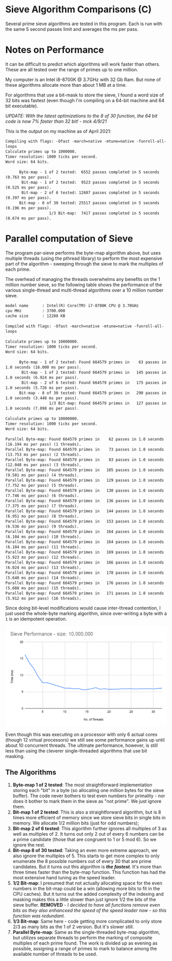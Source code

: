 # Sieve Algorithm Comparisons (C)

Several prime sieve algorithms are tested in this program.  Each
is run with the same 5 second passes limit and averages
the ms per pass.

# Notes on Performance

It can be difficult to predict which algorithms will
work faster than others.  These are all tested over
the range of primes up to one million.

My computer is an Intel i8-8700K @ 3.7GHz with 32 Gb Ram.
But none of these algorithms allocate more than about 1 MB
at a time.

For algorithms that use a bit-mask to store the sieve,
I found a word size of 32 bits was fastest (even though
I'm compiling on a 64-bit machine and 64 bit executable).

*UPDATE: With the latest optimizations to the 8 of 30 function,
the 64 bit code is now 7% faster than 32 bit! - mck 4/9/21*

This is the output on my machine as of April 2021:

```
Compiling with flags: -Ofast -march=native -mtune=native -funroll-all-loops
Calculate primes up to 1000000.
Timer resolution: 1000 ticks per second.
Word size: 64 bits.

      Byte-map - 1 of 2 tested:  6552 passes completed in 5 seconds (0.763 ms per pass).
       Bit-map - 1 of 2 tested:  9523 passes completed in 5 seconds (0.525 ms per pass).
       Bit-map - 2 of 6 tested: 12607 passes completed in 5 seconds (0.397 ms per pass).
      Bit-map - 8 of 30 tested: 25517 passes completed in 5 seconds (0.196 ms per pass).
                   1/3 Bit-map:  7417 passes completed in 5 seconds (0.674 ms per pass).
```

# Parallel computation of Sieve

The program par-sieve performs the byte-map algorithm above, but uses multiple
threads (using the pthread library) to perform the most expensive part of the
algorithm - sweeping through the sieve to mark the multiples of each prime.

The overhead of managing the threads overwhelms any benefits on the 1 million number
sieve, so the following table shows the performance of the various single-thread and
multi-thread algorithms over a 10 million number sieve.

```
model name      : Intel(R) Core(TM) i7-8700K CPU @ 3.70GHz
cpu MHz         : 3700.000
cache size      : 12288 KB

Compiled with flags: -Ofast -march=native -mtune=native -funroll-all-loops

Calculate primes up to 10000000.
Timer resolution: 1000 ticks per second.
Word size: 64 bits.

      Byte-map - 1 of 2 tested: Found 664579 primes in    63 passes in 1.0 seconds (16.000 ms per pass).
       Bit-map - 1 of 2 tested: Found 664579 primes in   145 passes in 1.0 seconds (6.924 ms per pass).
       Bit-map - 2 of 6 tested: Found 664579 primes in   175 passes in 1.0 seconds (5.726 ms per pass).
      Bit-map - 8 of 30 tested: Found 664579 primes in   290 passes in 1.0 seconds (3.448 ms per pass).
                   1/3 Bit-map: Found 664579 primes in   127 passes in 1.0 seconds (7.898 ms per pass).

Calculate primes up to 10000000.
Timer resolution: 1000 ticks per second.
Word size: 64 bits.

Parallel Byte-map: Found 664579 primes in    62 passes in 1.0 seconds (16.194 ms per pass) (1 threads).
Parallel Byte-map: Found 664579 primes in    73 passes in 1.0 seconds (13.753 ms per pass) (2 threads).
Parallel Byte-map: Found 664579 primes in    83 passes in 1.0 seconds (12.048 ms per pass) (3 threads).
Parallel Byte-map: Found 664579 primes in   105 passes in 1.0 seconds (9.581 ms per pass) (4 threads).
Parallel Byte-map: Found 664579 primes in   129 passes in 1.0 seconds (7.752 ms per pass) (5 threads).
Parallel Byte-map: Found 664579 primes in   130 passes in 1.0 seconds (7.746 ms per pass) (6 threads).
Parallel Byte-map: Found 664579 primes in   136 passes in 1.0 seconds (7.375 ms per pass) (7 threads).
Parallel Byte-map: Found 664579 primes in   144 passes in 1.0 seconds (6.951 ms per pass) (8 threads).
Parallel Byte-map: Found 664579 primes in   153 passes in 1.0 seconds (6.536 ms per pass) (9 threads).
Parallel Byte-map: Found 664579 primes in   164 passes in 1.0 seconds (6.104 ms per pass) (10 threads).
Parallel Byte-map: Found 664579 primes in   164 passes in 1.0 seconds (6.104 ms per pass) (11 threads).
Parallel Byte-map: Found 664579 primes in   169 passes in 1.0 seconds (5.923 ms per pass) (12 threads).
Parallel Byte-map: Found 664579 primes in   166 passes in 1.0 seconds (6.024 ms per pass) (13 threads).
Parallel Byte-map: Found 664579 primes in   178 passes in 1.0 seconds (5.640 ms per pass) (14 threads).
Parallel Byte-map: Found 664579 primes in   176 passes in 1.0 seconds (5.688 ms per pass) (15 threads).
Parallel Byte-map: Found 664579 primes in   171 passes in 1.0 seconds (5.912 ms per pass) (16 threads).
```

Since doing bit-level modifications would cause inter-thread contention, I just used the whole-byte
marking algorithm, since over-writing a byte with a `1` is an idempotent operation.

![Sieve Performance vs Threads](par-sieve-perf.png)

Even though this was executing on a processor with only 6 actual cores (though 12 virtual processors)
we still see some performance gains up until about 10 concurrent threads.  The ultimate performance,
however, is still less than using the cleverer single-threaded algorithms that use bit masking.

## The Algorithms

1. **Byte-map 1 of 2 tested**: The most straightforward implementation storing each "bit"
   in a byte (so allocating one million bytes for the sieve buffer).  The
   code never bothers to test even numbers for primality - nor does it
   bother to mark them in the sieve as "not prime".  We just ignore them.
2. **Bit-map 1 of 2 tested**: This is also a straightforward algorithm, but is 8 times
   more efficient of memory since we store sieve bits in single bits in memory.
   We allocate 1/2 million bits (just for odd numbers);
3. **Bit-map 2 of 6 tested**: This algorithm further ignores all multiples of 3 as well
   as multiples of 2.  It turns out only 2 out of every 6 numbers can be a prime
   candidate (those that are congruent to 1 or 5 mod 6).  So we ignore the rest.
4. **Bit-map 8 of 30 tested**: Taking an even more extreme approach, we also ignore
   the multiples of 5.  This starts to get more complex to only enumerate the 8 possible
   numbers out of every 30 that are prime candidates.  But it turns out this algorithm
   is ***the fastest***.  It's more than three times faster than the byte-map function.
   This function has had the most extensive hand tuning as the speed leader.
5. **1/2 Bit-map**: I presumed that not actually allocating space for the even
   numbers in the bit-map could be a win (allowing more bits to fit in the CPU caches).
   But it turns out the added complexity of the indexing and masking makes this a little
   slower than just ignore 1/2 the bits of the sieve buffer.  **REMOVED** - *I decided
   to have all functions remove even bits as they also enhanceed the speed of the
   speed leader now - so this function was redundant.*
6. **1/3 Bit-map**: Same here - code getting more complicated to only store 2/3 as
   many bits as the 1 of 2 version.  But it's slower still.
7. **Parallel Byte-map**: Same as the single-threaded byte-map algorithm, but utilizes
   separate threads to perform the marking of composite multiples of each prime found.
   The work is divided up as evening as possible, assigning a range of primes to
   mark to balance among the available number of threads to be used.
